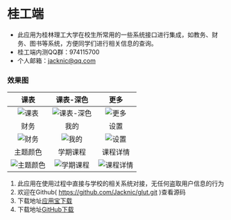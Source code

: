 # 桂工端

- 此应用为桂林理工大学在校生所常用的一些系统接口进行集成，如教务、财务、图书等系统，方便同学们进行相关信息的查询。
- 桂工端内测QQ群：974115700
- 个人邮箱：jacknic@qq.com

### 效果图

|                             课表                             |                          课表-深色                           |                             更多                             |
| :----------------------------------------------------------: | :----------------------------------------------------------: | :----------------------------------------------------------: |
| ![课表](https://user-images.githubusercontent.com/12482089/77869946-bd8a0a00-7272-11ea-9cbb-5c51a3ac0870.png) | ![课表-深色](https://user-images.githubusercontent.com/12482089/77869964-c4188180-7272-11ea-9647-006993b27287.png) | ![更多](https://user-images.githubusercontent.com/12482089/77870128-240f2800-7273-11ea-9867-6c2e0fa521f9.png) |
|                             财务                             |                             我的                             |                             设置                             |
| ![财务](https://user-images.githubusercontent.com/12482089/77870059-fde98800-7272-11ea-925e-3f60979ffe96.png) | ![我的](https://user-images.githubusercontent.com/12482089/77870026-e7433100-7272-11ea-8160-1ef10fa37c40.png) | ![设置](https://user-images.githubusercontent.com/12482089/77870145-31c4ad80-7273-11ea-97fd-c9651c63f788.png) |
|                           主题颜色                           |                           学期课程                           |                           课程详情                           |
| ![主题颜色](https://user-images.githubusercontent.com/12482089/77870329-aef02280-7273-11ea-8f52-25acd16e8089.png) | ![学期课程](https://user-images.githubusercontent.com/12482089/77871393-90d7f180-7276-11ea-9fec-5fd10e66846f.png) | ![课程详情](https://user-images.githubusercontent.com/12482089/77871419-a5b48500-7276-11ea-9b29-1c4a5e2514be.png) |


1. 此应用在使用过程中直接与学校的相关系统对接，无任何盗取用户信息的行为
2. 欢迎在Github( https://github.com/Jacknic/glut.git )查看源码
3. 下载地址[应用宝下载](http://a.app.qq.com/o/simple.jsp?pkgname=com.jacknic.glut)
4. 下载地址[GitHub下载]( https://github.com/Jacknic/glut/releases )
